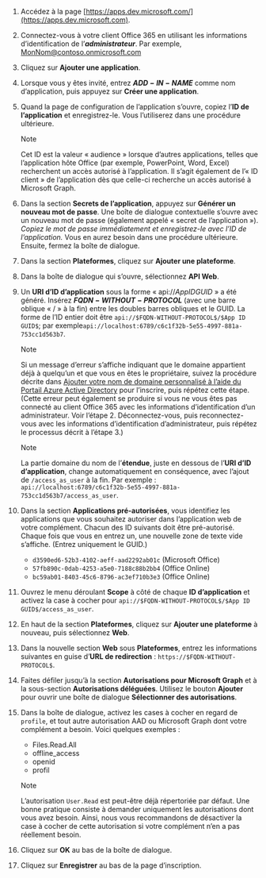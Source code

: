 

1. Accédez à la page [https://apps.dev.microsoft.com/](https://apps.dev.microsoft.com).

1. Connectez-vous à votre client Office 365 en utilisant les informations d’identification de l’***administrateur***. Par exemple, MonNom@contoso.onmicrosoft.com

1. Cliquez sur **Ajouter une application**.

1. Lorsque vous y êtes invité, entrez **$ADD-IN-NAME$** comme nom d’application, puis appuyez sur **Créer une application**.

1. Quand la page de configuration de l’application s’ouvre, copiez l’**ID de l’application** et enregistrez-le. Vous l’utiliserez dans une procédure ultérieure.

    > [!NOTE]
    > Cet ID est la valeur « audience » lorsque d’autres applications, telles que l’application hôte Office (par exemple, PowerPoint, Word, Excel) recherchent un accès autorisé à l’application. Il s’agit également de l’« ID client » de l’application dès que celle-ci recherche un accès autorisé à Microsoft Graph.

1. Dans la section **Secrets de l’application**, appuyez sur **Générer un nouveau mot de passe**. Une boîte de dialogue contextuelle s’ouvre avec un nouveau mot de passe (également appelé « secret de l’application »). *Copiez le mot de passe immédiatement et enregistrez-le avec l’ID de l’application.* Vous en aurez besoin dans une procédure ultérieure. Ensuite, fermez la boîte de dialogue.

1. Dans la section **Plateformes**, cliquez sur **Ajouter une plateforme**.

1. Dans la boîte de dialogue qui s’ouvre, sélectionnez **API Web**.

1. Un **URI d’ID d’application** sous la forme « api://$App ID GUID$ » a été généré. Insérez **$FQDN-WITHOUT-PROTOCOL$** (avec une barre oblique « / » à la fin) entre les doubles barres obliques et le GUID. La forme de l’ID entier doit être `api://$FQDN-WITHOUT-PROTOCOL$/$App ID GUID$`; par exemple`api://localhost:6789/c6c1f32b-5e55-4997-881a-753cc1d563b7`.

    > [!NOTE]
    > Si un message d’erreur s’affiche indiquant que le domaine appartient déjà à quelqu’un et que vous en êtes le propriétaire, suivez la procédure décrite dans [Ajouter votre nom de domaine personnalisé à l’aide du Portail Azure Active Directory](/azure/active-directory/add-custom-domain) pour l’inscrire, puis répétez cette étape. (Cette erreur peut également se produire si vous ne vous êtes pas connecté au client Office 365 avec les informations d’identification d’un administrateur. Voir l’étape 2. Déconnectez-vous, puis reconnectez-vous avec les informations d’identification d’administrateur, puis répétez le processus décrit à l’étape 3.)

    > [!NOTE]
    > La partie domaine du nom de l’**étendue**, juste en dessous de l’**URI d’ID d’application**, change automatiquement en conséquence, avec l’ajout de `/access_as_user` à la fin. Par exemple : `api://localhost:6789/c6c1f32b-5e55-4997-881a-753cc1d563b7/access_as_user`.

1. Dans la section **Applications pré-autorisées**, vous identifiez les applications que vous souhaitez autoriser dans l’application web de votre complément. Chacun des ID suivants doit être pré-autorisé. Chaque fois que vous en entrez un, une nouvelle zone de texte vide s’affiche. (Entrez uniquement le GUID.)
    * `d3590ed6-52b3-4102-aeff-aad2292ab01c` (Microsoft Office)
    * `57fb890c-0dab-4253-a5e0-7188c88b2bb4` (Office Online)
    * `bc59ab01-8403-45c6-8796-ac3ef710b3e3` (Office Online)

1. Ouvrez le menu déroulant **Scope** à côté de chaque **ID d’application** et activez la case à cocher pour `api://$FQDN-WITHOUT-PROTOCOL$/$App ID GUID$/access_as_user`.

1. En haut de la section **Plateformes**, cliquez sur **Ajouter une plateforme** à nouveau, puis sélectionnez **Web**.

1. Dans la nouvelle section **Web** sous **Plateformes**, entrez les informations suivantes en guise d’**URL de redirection** : `https://$FQDN-WITHOUT-PROTOCOL$`.

1. Faites défiler jusqu’à la section **Autorisations pour Microsoft Graph** et à la sous-section **Autorisations déléguées**. Utilisez le bouton **Ajouter** pour ouvrir une boîte de dialogue **Sélectionner des autorisations**.

1. Dans la boîte de dialogue, activez les cases à cocher en regard de `profile`, et tout autre autorisation AAD ou Microsoft Graph dont votre complément a besoin. Voici quelques exemples :

    * Files.Read.All
    * offline_access
    * openid
    * profil

    > [!NOTE]
    > L’autorisation `User.Read` est peut-être déjà répertoriée par défaut. Une bonne pratique consiste à demander uniquement les autorisations dont vous avez besoin. Ainsi, nous vous recommandons de désactiver la case à cocher de cette autorisation si votre complément n’en a pas réellement besoin.

1. Cliquez sur **OK** au bas de la boîte de dialogue.

1. Cliquez sur **Enregistrer** au bas de la page d’inscription.

